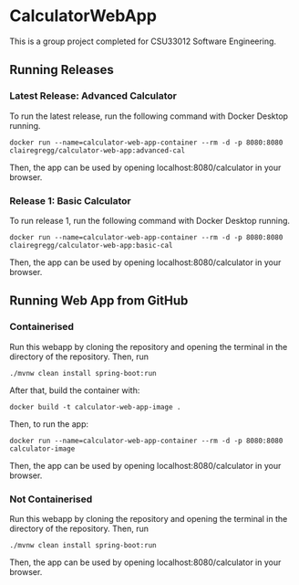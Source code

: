 # CalculatorWebApp

This is a group project completed for CSU33012 Software Engineering.

## Running Releases

### Latest Release: Advanced Calculator

To run the latest release, run the following command with Docker Desktop running.

    docker run --name=calculator-web-app-container --rm -d -p 8080:8080 clairegregg/calculator-web-app:advanced-cal
    
Then, the app can be used by opening localhost:8080/calculator in your browser.

### Release 1: Basic Calculator

To run release 1, run the following command with Docker Desktop running.

    docker run --name=calculator-web-app-container --rm -d -p 8080:8080 clairegregg/calculator-web-app:basic-cal
    
Then, the app can be used by opening localhost:8080/calculator in your browser.  

## Running Web App from GitHub

### Containerised

Run this webapp by cloning the repository and opening the terminal in the directory of the repository. Then, run 

    ./mvnw clean install spring-boot:run
    
After that, build the container with:   

    docker build -t calculator-web-app-image .  

Then, to run the app:

    docker run --name=calculator-web-app-container --rm -d -p 8080:8080 calculator-image 

Then, the app can be used by opening localhost:8080/calculator in your browser.  
    
### Not Containerised

Run this webapp by cloning the repository and opening the terminal in the directory of the repository. Then, run 

    ./mvnw clean install spring-boot:run

Then, the app can be used by opening localhost:8080/calculator in your browser.  
